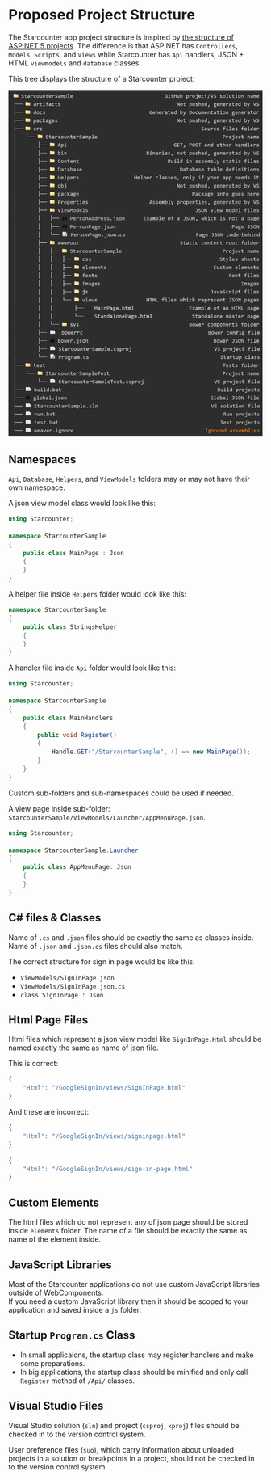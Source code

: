 # Proposed Project Structure

The Starcounter app project structure is inspired by [the structure of ASP.NET 5 projects](http://gunnarpeipman.com/2014/10/asp-net-5-new-structure-of-solutions-and-projects/). The difference is that ASP.NET has `Controllers`, `Models`, `Scripts`, and `Views` while Starcounter has `Api` handlers, JSON + HTML `viewmodels` and `database` classes.

This tree displays the structure of a Starcounter project:

![](../.gitbook/assets/capture2.PNG)

## Namespaces

`Api`, `Database`, `Helpers`, and `ViewModels` folders may or may not have their own namespace.

A json view model class would look like this:

```csharp
using Starcounter;

namespace StarcounterSample 
{
    public class MainPage : Json 
    {
    }
}
```

A helper file inside `Helpers` folder would look like this:

```csharp
namespace StarcounterSample 
{
    public class StringsHelper 
    {
    }
}
```

A handler file inside `Api` folder would look like this:

```csharp
using Starcounter;

namespace StarcounterSample 
{
    public class MainHandlers 
    {
        public void Register() 
        {
            Handle.GET("/StarcounterSample", () => new MainPage());
        }
    }
}
```

Custom sub-folders and sub-namespaces could be used if needed.

A view page inside sub-folder: `StarcounterSample/ViewModels/Launcher/AppMenuPage.json`.

```csharp
using Starcounter;

namespace StarcounterSample.Launcher 
{
    public class AppMenuPage: Json 
    {
    }
}
```

## C\# files & Classes

Name of `.cs` and `.json` files should be exactly the same as classes inside. Name of `.json` and `.json.cs` files should also match.

The correct structure for sign in page would be like this:

* `ViewModels/SignInPage.json`
* `ViewModels/SignInPage.json.cs`
* `class SignInPage : Json`

## Html Page Files

Html files which represent a json view model like `SignInPage.Html` should be named exactly the same as name of json file.

This is correct:

```javascript
{
    "Html": "/GoogleSignIn/views/SignInPage.html"
}
```

And these are incorrect:

```javascript
{
    "Html": "/GoogleSignIn/views/signinpage.html"
}
```

```javascript
{
    "Html": "/GoogleSignIn/views/sign-in-page.html"
}
```

## Custom Elements

The html files which do not represent any of json page should be stored inside `elements` folder. The name of a file should be exactly the same as name of the element inside.

## JavaScript Libraries

Most of the Starcounter applications do not use custom JavaScript libraries outside of WebComponents.  
If you need a custom JavaScript library then it should be scoped to your application and saved inside a `js` folder.

## Startup `Program.cs` Class

* In small applicaions, the startup class may register handlers and make some preparations.
* In big applications, the startup class should be minified and only call `Register` method of `/Api/` classes.

## Visual Studio Files

Visual Studio solution \(`sln`\) and project \(`csproj`, `kproj`\) files should be checked in to the version control system.

User preference files \(`suo`\), which carry information about unloaded projects in a solution or breakpoints in a project, should not be checked in to the version control system.

